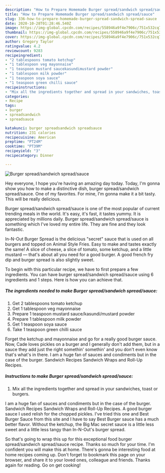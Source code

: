 ```yaml
---
description: "How to Prepare Homemade Burger spread/sandwich spread/sauce"
title: "How to Prepare Homemade Burger spread/sandwich spread/sauce"
slug: 336-how-to-prepare-homemade-burger-spread-sandwich-spread-sauce
date: 2020-10-28T01:28:46.540Z
image: https://img-global.cpcdn.com/recipes/558946a9f4e7906c/751x532cq70/burger-spreadsandwich-spreadsauce-recipe-main-photo.jpg
thumbnail: https://img-global.cpcdn.com/recipes/558946a9f4e7906c/751x532cq70/burger-spreadsandwich-spreadsauce-recipe-main-photo.jpg
cover: https://img-global.cpcdn.com/recipes/558946a9f4e7906c/751x532cq70/burger-spreadsandwich-spreadsauce-recipe-main-photo.jpg
author: Gregory Taylor
ratingvalue: 4.2
reviewcount: 9283
recipeingredient:
- "2 tablespoons tomato ketchup"
- "1 tablespoon veg mayonnaise"
- "1 teaspoon mustard saucekasundimustard powder"
- "1 tablespoon milk powder"
- "1 teaspoon soya sauce"
- "1 teaspoon green chilli sauce"
recipeinstructions:
- "Mix all the ingredients together and spread in your sandwiches, toast or burgers."
categories:
- Recipe
tags:
- burger
- spreadsandwich
- spreadsauce

katakunci: burger spreadsandwich spreadsauce 
nutrition: 231 calories
recipecuisine: American
preptime: "PT24M"
cooktime: "PT39M"
recipeyield: "3"
recipecategory: Dinner

---
```



![Burger spread/sandwich spread/sauce](https://img-global.cpcdn.com/recipes/558946a9f4e7906c/751x532cq70/burger-spreadsandwich-spreadsauce-recipe-main-photo.jpg)

Hey everyone, I hope you're having an amazing day today. Today, I'm gonna show you how to make a distinctive dish, burger spread/sandwich spread/sauce. One of my favorites. For mine, I'm gonna make it a bit tasty. This will be really delicious.

Burger spread/sandwich spread/sauce is one of the most popular of current trending meals in the world. It's easy, it's fast, it tastes yummy. It is appreciated by millions daily. Burger spread/sandwich spread/sauce is something which I've loved my entire life. They are fine and they look fantastic.

In-N-Out Burger Spread is the delicious &#34;secret&#34; sauce that is used on all burgers and topped on Animal Style Fries. Easy to make and tastes exactly the same! A slice of cheese, a slice of tomato, some ketchup, and a little mustard — that&#39;s about all you need for a good burger. A good french fry dip and burger spread is also slightly sweet.


To begin with this particular recipe, we have to first prepare a few ingredients. You can have burger spread/sandwich spread/sauce using 6 ingredients and 1 steps. Here is how you can achieve that.

<!--inarticleads1-->

##### The ingredients needed to make Burger spread/sandwich spread/sauce:

1. Get 2 tablespoons tomato ketchup
1. Get 1 tablespoon veg mayonnaise
1. Prepare 1 teaspoon mustard sauce/kasundi/mustard powder
1. Prepare 1 tablespoon milk powder
1. Get 1 teaspoon soya sauce
1. Take 1 teaspoon green chilli sauce


Forget the ketchup and mayonnaise and go for a really good burger sauce. Now, Cade loves pickles on a burger and I generally don&#39;t add them, but in a sauce they add just the right somethin&#39; somethin&#39; and you don&#39;t even know that&#39;s what&#39;s in there. I am a huge fan of sauces and condiments but in the case of the burger. Sandwich Recipes Sandwich Wraps and Roll-Up Recipes. 

<!--inarticleads2-->

##### Instructions to make Burger spread/sandwich spread/sauce:

1. Mix all the ingredients together and spread in your sandwiches, toast or burgers.


I am a huge fan of sauces and condiments but in the case of the burger. Sandwich Recipes Sandwich Wraps and Roll-Up Recipes. A good burger sauce I used relish for the chopped pickles. I&#39;ve tried this one and Best Burger Sauce from this site and I have to say Best Burger sauce has a much better flavor. Without the ketchup, the Big Mac secret sauce is a little less sweet and a little less tangy than In-N-Out&#39;s burger spread. 

So that's going to wrap this up for this exceptional food burger spread/sandwich spread/sauce recipe. Thanks so much for your time. I'm confident you will make this at home. There's gonna be interesting food at home recipes coming up. Don't forget to bookmark this page on your browser, and share it to your loved ones, colleague and friends. Thanks again for reading. Go on get cooking!
